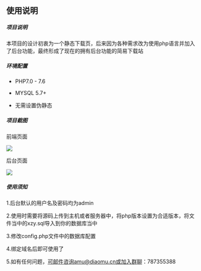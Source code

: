 ## 使用说明

##### 项目说明

本项目的设计初衷为一个静态下载页，后来因为各种需求改为使用php语言并加入了后台功能，最终形成了现在的拥有后台功能的简易下载站

##### 环境配置

- PHP7.0 - 7.6

- MYSQL 5.7+

- 无需设置伪静态

##### 项目截图

前端页面

![](https://free.tc.mofashi.ltd/2/2024/02/11/65c89c4dbd256.png)

后台页面

![](https://free.tc.mofashi.ltd/2/2024/02/11/65c89c4eb43e8.png)

##### 使用须知

1.后台默认的用户名及密码均为admin

2.使用时需要将源码上传到主机或者服务器中，将php版本设置为合适版本，将文件当中的xzy.sql导入到你的数据库当中

3.修改config.php文件中的数据库配置

4.绑定域名后即可使用了

5.如有任何问题，可邮件咨询amu@diaomu.cn或加入群聊：787355388
